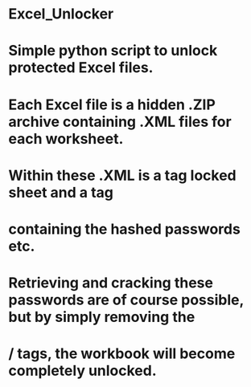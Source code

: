 # Excel_Unlocker

# Simple python script to unlock protected Excel files.
# Each Excel file is a hidden .ZIP archive containing .XML files for each worksheet.
# Within these .XML is a <SheetProtection> tag locked sheet and a <workbookProtection> tag
# containing the hashed passwords etc.
# Retrieving and cracking these passwords are of course possible, but by simply removing the
# <SheetProtection> / <workbookProtection> tags, the workbook will become completely unlocked.
